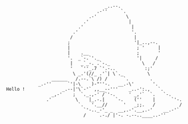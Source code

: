                                          _..--.
                                      .-''     `.
                                   .-'           \
                                 .'               |
                               .'                  |
                             .'                    '.
                            /                       |
                           ;                        '|_..,--.
                           |                         ; '     |
                           |    .__                  ;       '
                           '.  _`-.`'._              '|     /
                            |   _`_-. .`-._            \   /
                            '   `''_.7 `'.-..           :;'
                             \ _.'(//_ .'`| \`._         \
                     ______   /.--.`\ /) /      `.        .
                _.-''      `'|-\    )-"''-.   __.-\'       '.
    Hello !              _.--|'\`-'` ,,__--'''    _..-':.,   `.
                     _,-'    ;  `._.,-' /`'-.     ' _,'`  `.   `-.
                   .'         \    |_.-.|    `-.    (''    |      `'-.
                               `.   '.__//      '   _;;.   /         /
                                 `'-.._-'_ _  __,.-'.__,.-'    __.-'`
                                 /     .-./ |'-. -.--..____..-''

